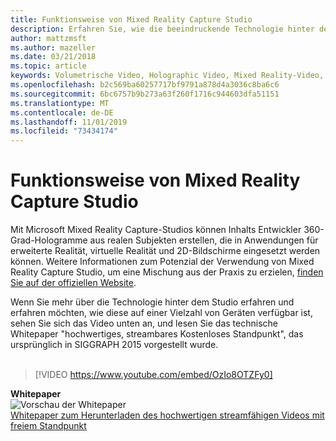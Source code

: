 ```yaml
---
title: Funktionsweise von Mixed Reality Capture Studio
description: Erfahren Sie, wie die beeindruckende Technologie hinter der 360-prozentigen Holographic-Video Erfassung von Microsoft funktioniert.
author: mattzmsft
ms.author: mazeller
ms.date: 03/21/2018
ms.topic: article
keywords: Volumetrische Video, Holographic Video, Mixed Reality-Video, – Hologramm
ms.openlocfilehash: b2c569ba60257717bf9791a878d4a3036c8ba6c6
ms.sourcegitcommit: 6bc6757b9b273a63f260f1716c944603dfa51151
ms.translationtype: MT
ms.contentlocale: de-DE
ms.lasthandoff: 11/01/2019
ms.locfileid: "73434174"
---
```

# <a name="how-it-works---mixed-reality-capture-studios"></a>Funktionsweise von Mixed Reality Capture Studio

Mit Microsoft Mixed Reality Capture-Studios können Inhalts Entwickler 360-Grad-Hologramme aus realen Subjekten erstellen, die in Anwendungen für erweiterte Realität, virtuelle Realität und 2D-Bildschirme eingesetzt werden können. Weitere Informationen zum Potenzial der Verwendung von Mixed Reality Capture Studio, um eine Mischung aus der Praxis zu erzielen, [finden Sie auf der offiziellen Website](https://www.microsoft.com//mixed-reality/capture-studios).

Wenn Sie mehr über die Technologie hinter dem Studio erfahren und erfahren möchten, wie diese auf einer Vielzahl von Geräten verfügbar ist, sehen Sie sich das Video unten an, und lesen Sie das technische Whitepaper "hochwertiges, streambares Kostenloses Standpunkt", das ursprünglich in SIGGRAPH 2015 vorgestellt wurde.
<br>
<br>
>[!VIDEO https://www.youtube.com/embed/OzIo8OTZFy0]


**Whitepaper**<br>
![Vorschau der Whitepaper](images/siggraph-whitepaper-thumb-200px.png)<br>
[Whitepaper zum Herunterladen des hochwertigen streamfähigen Videos mit freiem Standpunkt](images/high-quality-streamable-free-viewpoint-video.pdf)

